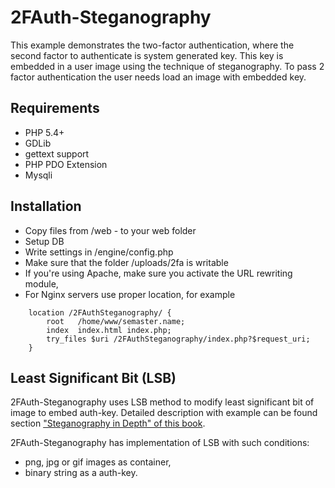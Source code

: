 2FAuth-Steganography
================

This example demonstrates the two-factor authentication, where the second factor to authenticate is system    generated key. This key is embedded in a user image using the technique of steganography. 
To pass 2 factor authentication the user needs load an image with embedded key.


Requirements
------------
* PHP 5.4+
* GDLib
* gettext support
* PHP PDO Extension
* Mysqli

Installation
------------
* Copy files from /web - to your web folder
* Setup DB 
* Write settings in /engine/config.php
* Make sure that the folder /uploads/2fa is writable
* If you're using Apache, make sure you activate the URL rewriting module, 
* For Nginx servers use proper location, for example
```
    location /2FAuthSteganography/ {
        root   /home/www/semaster.name;
        index  index.html index.php;
        try_files $uri /2FAuthSteganography/index.php?$request_uri;
    }
```

Least Significant Bit (LSB)
---------------------------
2FAuth-Steganography uses LSB method to modify least significant bit of image to embed auth-key. 
Detailed description with example can be found section ["Steganography in Depth" of this book](http://books.google.com.ua/books?id=qGcum1ZWkiYC&pg=PA37&source=gbs_toc_r&cad=3#v=onepage&q&f=false).

2FAuth-Steganography has implementation of LSB with such conditions:
* png, jpg or gif images as container,
* binary string as a auth-key.
 
